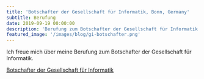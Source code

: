 ```yaml
---
title: 'Botschafter der Gesellschaft für Informatik, Bonn, Germany'
subtitle: Berufung
date: 2019-09-19 00:00:00
description: 'Berufung zum Botschafter der Gesellschaft für Informatik'
featured_image: '/images/blog/gi-botschafter.png'
---
```


Ich freue mich über meine Berufung zum Botschafter der Gesellschaft für Informatik.

[Botschafter der Gesellschaft für Informatik](https://gi.de/netzwerk/hochschulen/vertrauensdozentinnen/)

